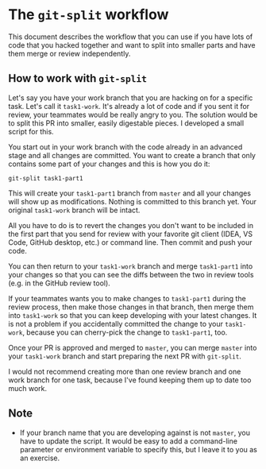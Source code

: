 # The `git-split` workflow

This document describes the workflow that you can use if you have lots of code that you hacked together and want to split into smaller parts and have them merge or review independently.

## How to work with `git-split`

Let's say you have your work branch that you are hacking on for a specific task. Let's call it `task1-work`. It's already a lot of code and if you sent it for review, your teammates would be really angry to you. The solution would be to split this PR into smaller, easily digestable pieces. I developed a small script for this.

You start out in your work branch with the code already in an advanced stage and all changes are committed. You want to create a branch that only contains some part of your changes and this is how you do it:

```
git-split task1-part1
```

This will create your `task1-part1` branch from `master` and all your changes will show up as modifications. Nothing is committed to this branch yet. Your original `task1-work` branch will be intact.

All you have to do is to revert the changes you don't want to be included in the first part that you send for review with your favorite git client (IDEA, VS Code, GitHub desktop, etc.) or command line. Then commit and push your code.

You can then return to your `task1-work` branch and merge `task1-part1` into your changes so that you can see the diffs between the two in review tools (e.g. in the GitHub review tool).

If your teammates wants you to make changes to `task1-part1` during the review process, then make those changes in that branch, then merge them into `task1-work` so that you can keep developing with your latest changes. It is not a problem if you accidentally committed the change to your `task1-work`, because you can cherry-pick the change to `task1-part1`, too.

Once your PR is approved and merged to `master`, you can merge `master` into your `task1-work` branch and start preparing the next PR with `git-split`.

I would not recommend creating more than one review branch and one work branch for one task, because I've found keeping them up to date too much work.

## Note

* If your branch name that you are developing against is not `master`, you have to update the script. It would be easy to add a command-line parameter or environment variable to specify this, but I leave it to you as an exercise.
